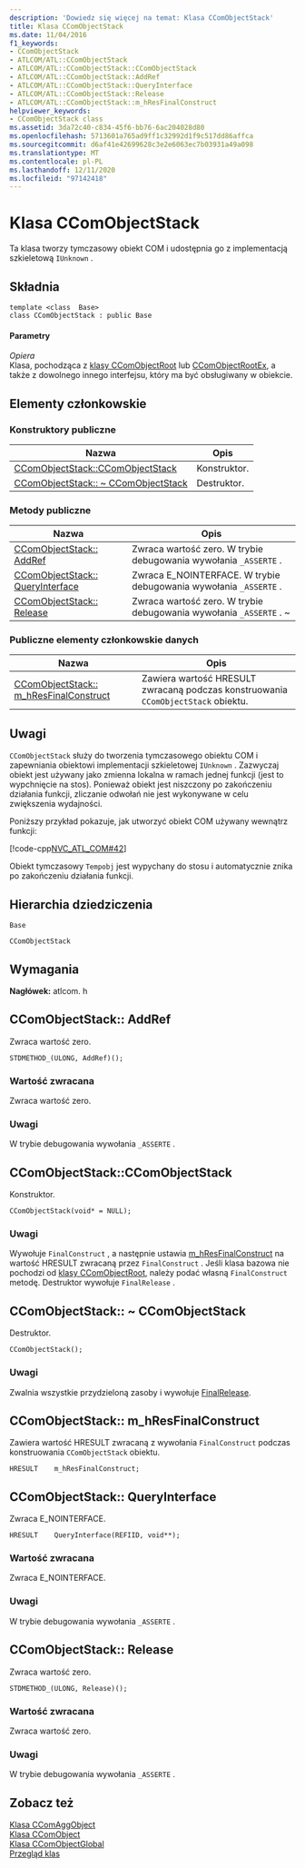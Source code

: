 ```yaml
---
description: 'Dowiedz się więcej na temat: Klasa CComObjectStack'
title: Klasa CComObjectStack
ms.date: 11/04/2016
f1_keywords:
- CComObjectStack
- ATLCOM/ATL::CComObjectStack
- ATLCOM/ATL::CComObjectStack::CComObjectStack
- ATLCOM/ATL::CComObjectStack::AddRef
- ATLCOM/ATL::CComObjectStack::QueryInterface
- ATLCOM/ATL::CComObjectStack::Release
- ATLCOM/ATL::CComObjectStack::m_hResFinalConstruct
helpviewer_keywords:
- CComObjectStack class
ms.assetid: 3da72c40-c834-45f6-bb76-6ac204028d80
ms.openlocfilehash: 5713601a765ad9ff1c32992d1f9c517dd86affca
ms.sourcegitcommit: d6af41e42699628c3e2e6063ec7b03931a49a098
ms.translationtype: MT
ms.contentlocale: pl-PL
ms.lasthandoff: 12/11/2020
ms.locfileid: "97142418"
---
```

# <a name="ccomobjectstack-class"></a>Klasa CComObjectStack

Ta klasa tworzy tymczasowy obiekt COM i udostępnia go z implementacją szkieletową `IUnknown` .

## <a name="syntax"></a>Składnia

```
template <class  Base>
class CComObjectStack : public Base
```

#### <a name="parameters"></a>Parametry

*Opiera*<br/>
Klasa, pochodząca z [klasy CComObjectRoot](../../atl/reference/ccomobjectroot-class.md) lub [CComObjectRootEx](../../atl/reference/ccomobjectrootex-class.md), a także z dowolnego innego interfejsu, który ma być obsługiwany w obiekcie.

## <a name="members"></a>Elementy członkowskie

### <a name="public-constructors"></a>Konstruktory publiczne

|Nazwa|Opis|
|----------|-----------------|
|[CComObjectStack::CComObjectStack](#ccomobjectstack)|Konstruktor.|
|[CComObjectStack:: ~ CComObjectStack](#dtor)|Destruktor.|

### <a name="public-methods"></a>Metody publiczne

|Nazwa|Opis|
|----------|-----------------|
|[CComObjectStack:: AddRef](#addref)|Zwraca wartość zero. W trybie debugowania wywołania `_ASSERTE` .|
|[CComObjectStack:: QueryInterface](#queryinterface)|Zwraca E_NOINTERFACE. W trybie debugowania wywołania `_ASSERTE` .|
|[CComObjectStack:: Release](#release)|Zwraca wartość zero. W trybie debugowania wywołania `_ASSERTE` . ~|

### <a name="public-data-members"></a>Publiczne elementy członkowskie danych

|Nazwa|Opis|
|----------|-----------------|
|[CComObjectStack:: m_hResFinalConstruct](#m_hresfinalconstruct)|Zawiera wartość HRESULT zwracaną podczas konstruowania `CComObjectStack` obiektu.|

## <a name="remarks"></a>Uwagi

`CComObjectStack` służy do tworzenia tymczasowego obiektu COM i zapewniania obiektowi implementacji szkieletowej `IUnknown` . Zazwyczaj obiekt jest używany jako zmienna lokalna w ramach jednej funkcji (jest to wypchnięcie na stos). Ponieważ obiekt jest niszczony po zakończeniu działania funkcji, zliczanie odwołań nie jest wykonywane w celu zwiększenia wydajności.

Poniższy przykład pokazuje, jak utworzyć obiekt COM używany wewnątrz funkcji:

[!code-cpp[NVC_ATL_COM#42](../../atl/codesnippet/cpp/ccomobjectstack-class_1.cpp)]

Obiekt tymczasowy `Tempobj` jest wypychany do stosu i automatycznie znika po zakończeniu działania funkcji.

## <a name="inheritance-hierarchy"></a>Hierarchia dziedziczenia

`Base`

`CComObjectStack`

## <a name="requirements"></a>Wymagania

**Nagłówek:** atlcom. h

## <a name="ccomobjectstackaddref"></a><a name="addref"></a> CComObjectStack:: AddRef

Zwraca wartość zero.

```
STDMETHOD_(ULONG, AddRef)();
```

### <a name="return-value"></a>Wartość zwracana

Zwraca wartość zero.

### <a name="remarks"></a>Uwagi

W trybie debugowania wywołania `_ASSERTE` .

## <a name="ccomobjectstackccomobjectstack"></a><a name="ccomobjectstack"></a> CComObjectStack::CComObjectStack

Konstruktor.

```
CComObjectStack(void* = NULL);
```

### <a name="remarks"></a>Uwagi

Wywołuje `FinalConstruct` , a następnie ustawia [m_hResFinalConstruct](#m_hresfinalconstruct) na wartość HRESULT zwracaną przez `FinalConstruct` . Jeśli klasa bazowa nie pochodzi od [klasy CComObjectRoot](../../atl/reference/ccomobjectroot-class.md), należy podać własną `FinalConstruct` metodę. Destruktor wywołuje `FinalRelease` .

## <a name="ccomobjectstackccomobjectstack"></a><a name="dtor"></a> CComObjectStack:: ~ CComObjectStack

Destruktor.

```
CComObjectStack();
```

### <a name="remarks"></a>Uwagi

Zwalnia wszystkie przydzieloną zasoby i wywołuje [FinalRelease](ccomobjectrootex-class.md#finalrelease).

## <a name="ccomobjectstackm_hresfinalconstruct"></a><a name="m_hresfinalconstruct"></a> CComObjectStack:: m_hResFinalConstruct

Zawiera wartość HRESULT zwracaną z wywołania `FinalConstruct` podczas konstruowania `CComObjectStack` obiektu.

```
HRESULT    m_hResFinalConstruct;
```

## <a name="ccomobjectstackqueryinterface"></a><a name="queryinterface"></a> CComObjectStack:: QueryInterface

Zwraca E_NOINTERFACE.

```
HRESULT    QueryInterface(REFIID, void**);
```

### <a name="return-value"></a>Wartość zwracana

Zwraca E_NOINTERFACE.

### <a name="remarks"></a>Uwagi

W trybie debugowania wywołania `_ASSERTE` .

## <a name="ccomobjectstackrelease"></a><a name="release"></a> CComObjectStack:: Release

Zwraca wartość zero.

```
STDMETHOD_(ULONG, Release)();
```

### <a name="return-value"></a>Wartość zwracana

Zwraca wartość zero.

### <a name="remarks"></a>Uwagi

W trybie debugowania wywołania `_ASSERTE` .

## <a name="see-also"></a>Zobacz też

[Klasa CComAggObject](../../atl/reference/ccomaggobject-class.md)<br/>
[Klasa CComObject](../../atl/reference/ccomobject-class.md)<br/>
[Klasa CComObjectGlobal](../../atl/reference/ccomobjectglobal-class.md)<br/>
[Przegląd klas](../../atl/atl-class-overview.md)
